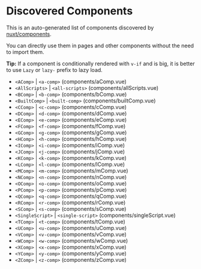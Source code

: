 # Discovered Components

This is an auto-generated list of components discovered by [nuxt/components](https://github.com/nuxt/components).

You can directly use them in pages and other components without the need to import them.

**Tip:** If a component is conditionally rendered with `v-if` and is big, it is better to use `Lazy` or `lazy-` prefix to lazy load.

- `<AComp>` | `<a-comp>` (components/aComp.vue)
- `<AllScripts>` | `<all-scripts>` (components/allScripts.vue)
- `<BComp>` | `<b-comp>` (components/bComp.vue)
- `<BuiltComp>` | `<built-comp>` (components/builtComp.vue)
- `<CComp>` | `<c-comp>` (components/cComp.vue)
- `<DComp>` | `<d-comp>` (components/dComp.vue)
- `<EComp>` | `<e-comp>` (components/eComp.vue)
- `<FComp>` | `<f-comp>` (components/fComp.vue)
- `<GComp>` | `<g-comp>` (components/gComp.vue)
- `<HComp>` | `<h-comp>` (components/hComp.vue)
- `<IComp>` | `<i-comp>` (components/iComp.vue)
- `<JComp>` | `<j-comp>` (components/jComp.vue)
- `<KComp>` | `<k-comp>` (components/kComp.vue)
- `<LComp>` | `<l-comp>` (components/lComp.vue)
- `<MComp>` | `<m-comp>` (components/mComp.vue)
- `<NComp>` | `<n-comp>` (components/nComp.vue)
- `<OComp>` | `<o-comp>` (components/oComp.vue)
- `<PComp>` | `<p-comp>` (components/pComp.vue)
- `<QComp>` | `<q-comp>` (components/qComp.vue)
- `<RComp>` | `<r-comp>` (components/rComp.vue)
- `<SComp>` | `<s-comp>` (components/sComp.vue)
- `<SingleScript>` | `<single-script>` (components/singleScript.vue)
- `<TComp>` | `<t-comp>` (components/tComp.vue)
- `<UComp>` | `<u-comp>` (components/uComp.vue)
- `<VComp>` | `<v-comp>` (components/vComp.vue)
- `<WComp>` | `<w-comp>` (components/wComp.vue)
- `<XComp>` | `<x-comp>` (components/xComp.vue)
- `<YComp>` | `<y-comp>` (components/yComp.vue)
- `<ZComp>` | `<z-comp>` (components/zComp.vue)
